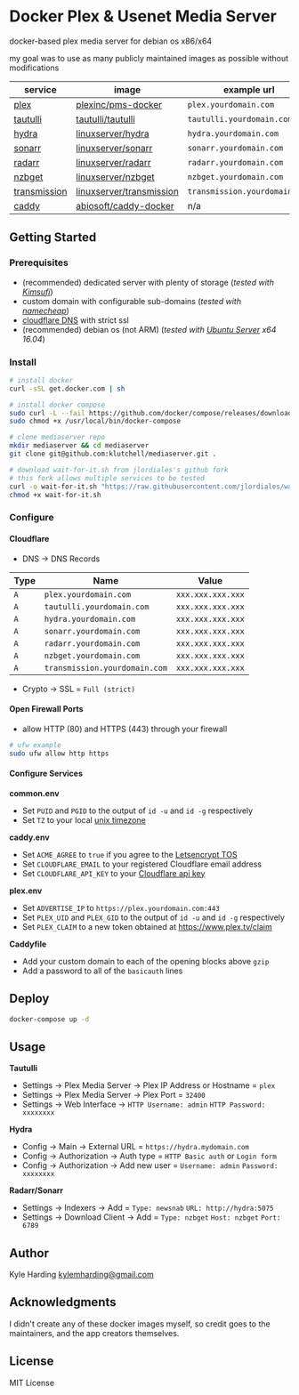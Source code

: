 # Docker Plex & Usenet Media Server #

docker-based plex media server for debian os x86/x64

my goal was to use as many publicly maintained images as possible without modifications

|service|image|example url|
|---|---|---|
|[plex](plex.tv)|[plexinc/pms-docker](https://hub.docker.com/r/plexinc/pms-docker/)|`plex.yourdomain.com`|
|[tautulli](http://tautulli.com/)|[tautulli/tautulli](https://hub.docker.com/r/tautulli/tautulli/)|`tautulli.yourdomain.com`|
|[hydra](github.com/theotherp/nzbhydra)|[linuxserver/hydra](https://hub.docker.com/r/linuxserver/hydra/)|`hydra.yourdomain.com`|
|[sonarr](sonarr.tv)|[linuxserver/sonarr](https://hub.docker.com/r/linuxserver/sonarr/)|`sonarr.yourdomain.com`|
|[radarr](radarr.video)|[linuxserver/radarr](https://hub.docker.com/r/linuxserver/radarr/)|`radarr.yourdomain.com`|
|[nzbget](nzbget.net)|[linuxserver/nzbget](https://hub.docker.com/r/linuxserver/nzbget/)|`nzbget.yourdomain.com`|
|[transmission](transmissionbt.com)|[linuxserver/transmission](https://hub.docker.com/r/linuxserver/transmission/)|`transmission.yourdomain.com`|
|[caddy](https://caddyserver.com/)|[abiosoft/caddy-docker](https://hub.docker.com/r/abiosoft/caddy/)|n/a|

## Getting Started

### Prerequisites

* (recommended) dedicated server with plenty of storage
(_tested with [Kimsufi](https://www.kimsufi.com/ca/en/servers.xml)_)
* custom domain with configurable sub-domains
(_tested with [namecheap](https://www.namecheap.com/)_)
* [cloudflare DNS](https://www.cloudflare.com/) with strict ssl
* (recommended) debian os (not ARM)
(_tested with [Ubuntu Server](https://www.ubuntu.com/download/server) x64 16.04_)

### Install

```bash
# install docker
curl -sSL get.docker.com | sh

# install docker compose
sudo curl -L --fail https://github.com/docker/compose/releases/download/1.21.2/run.sh -o /usr/local/bin/docker-compose
sudo chmod +x /usr/local/bin/docker-compose

# clone mediaserver repo
mkdir mediaserver && cd mediaserver
git clone git@github.com:klutchell/mediaserver.git .

# download wait-for-it.sh from jlordiales's github fork
# this fork allows multiple services to be tested
curl -o wait-for-it.sh "https://raw.githubusercontent.com/jlordiales/wait-for-it/master/wait-for-it.sh"
chmod +x wait-for-it.sh
```

### Configure

#### Cloudflare

* DNS -> DNS Records

|Type|Name|Value|
|---|---|---|
|`A`|`plex.yourdomain.com`|`xxx.xxx.xxx.xxx`|
|`A`|`tautulli.yourdomain.com`|`xxx.xxx.xxx.xxx`|
|`A`|`hydra.yourdomain.com`|`xxx.xxx.xxx.xxx`|
|`A`|`sonarr.yourdomain.com`|`xxx.xxx.xxx.xxx`|
|`A`|`radarr.yourdomain.com`|`xxx.xxx.xxx.xxx`|
|`A`|`nzbget.yourdomain.com`|`xxx.xxx.xxx.xxx`|
|`A`|`transmission.yourdomain.com`|`xxx.xxx.xxx.xxx`|
* Crypto -> SSL = `Full (strict)`

#### Open Firewall Ports

* allow HTTP (80) and HTTPS (443) through your firewall
```bash
# ufw example
sudo ufw allow http https
```

#### Configure Services

**common.env**
* Set `PUID` and `PGID` to the output of `id -u` and `id -g` respectively
* Set `TZ` to your local [unix timezone](https://en.wikipedia.org/wiki/List_of_tz_database_time_zones)

**caddy.env**
* Set `ACME_AGREE` to `true` if you agree to the [Letsencrypt TOS](https://docs.google.com/viewer?url=https%3A%2F%2Fletsencrypt.org%2Fdocuments%2F2017.11.15-LE-SA-v1.2.pdf&pdf=true)
* Set `CLOUDFLARE_EMAIL` to your registered Cloudflare email address
* Set `CLOUDFLARE_API_KEY` to your [Cloudflare api key](https://support.cloudflare.com/hc/en-us/articles/200167836-Where-do-I-find-my-Cloudflare-API-key-)

**plex.env**
* Set `ADVERTISE_IP` to `https://plex.yourdomain.com:443`
* Set `PLEX_UID` and `PLEX_GID` to the output of `id -u` and `id -g` respectively
* Set `PLEX_CLAIM` to a new token obtained at https://www.plex.tv/claim

**Caddyfile**
* Add your custom domain to each of the opening blocks above `gzip`
* Add a password to all of the `basicauth` lines

## Deploy

```bash
docker-compose up -d
```

## Usage

**Tautulli**
* Settings -> Plex Media Server -> Plex IP Address or Hostname = `plex`
* Settings -> Plex Media Server -> Plex Port = `32400`
* Settings -> Web Interface -> `HTTP Username: admin` `HTTP Password: xxxxxxxx`

**Hydra**
* Config -> Main -> External URL = `https://hydra.mydomain.com`
* Config -> Authorization -> Auth type = `HTTP Basic auth` or `Login form`
* Config -> Authorization -> Add new user = `Username: admin` `Password: xxxxxxxx`

**Radarr/Sonarr**
* Settings -> Indexers -> Add = `Type: newsnab` `URL: http://hydra:5075`
* Settings -> Download Client -> Add = `Type: nzbget` `Host: nzbget` `Port: 6789`

## Author

Kyle Harding <kylemharding@gmail.com>

## Acknowledgments

I didn't create any of these docker images myself, so credit goes to the
maintainers, and the app creators themselves.

## License

MIT License